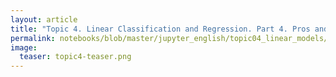 ```yaml
---
layout: article
title: "Topic 4. Linear Classification and Regression. Part 4. Pros and Cons"
permalink: notebooks/blob/master/jupyter_english/topic04_linear_models/topic4_linear_models_part3_regul_example.ipynb?flush_cache=true
image:
  teaser: topic4-teaser.png
---
```



